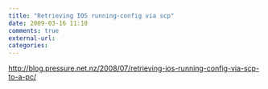 ```yaml
---
title: "Retrieving IOS running-config via scp"
date: 2009-03-16 11:10
comments: true
external-url:
categories:
---
```

<http://blog.pressure.net.nz/2008/07/retrieving-ios-running-config-via-scp-to-a-pc/>
